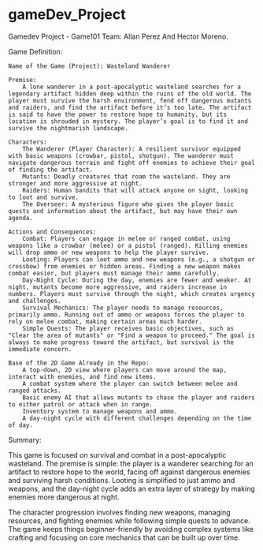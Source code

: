 # gameDev_Project
Gamedev Project - Game101
Team: Allan Perez And Hector Moreno. 


Game Definition:

    Name of the Game (Project): Wasteland Wanderer

    Premise:
        A lone wanderer in a post-apocalyptic wasteland searches for a legendary artifact hidden deep within the ruins of the old world. The player must survive the harsh environment, fend off dangerous mutants and raiders, and find the artifact before it’s too late. The artifact is said to have the power to restore hope to humanity, but its location is shrouded in mystery. The player’s goal is to find it and survive the nightmarish landscape.

    Characters:
        The Wanderer (Player Character): A resilient survivor equipped with basic weapons (crowbar, pistol, shotgun). The wanderer must navigate dangerous terrain and fight off enemies to achieve their goal of finding the artifact.
        Mutants: Deadly creatures that roam the wasteland. They are stronger and more aggressive at night.
        Raiders: Human bandits that will attack anyone on sight, looking to loot and survive.
        The Overseer: A mysterious figure who gives the player basic quests and information about the artifact, but may have their own agenda.

    Actions and Consequences:
        Combat: Players can engage in melee or ranged combat, using weapons like a crowbar (melee) or a pistol (ranged). Killing enemies will drop ammo or new weapons to help the player survive.
        Looting: Players can loot ammo and new weapons (e.g., a shotgun or crossbow) from enemies or hidden areas. Finding a new weapon makes combat easier, but players must manage their ammo carefully.
        Day-Night Cycle: During the day, enemies are fewer and weaker. At night, mutants become more aggressive, and raiders increase in numbers. Players must survive through the night, which creates urgency and challenges.
        Survival Mechanics: The player needs to manage resources, primarily ammo. Running out of ammo or weapons forces the player to rely on melee combat, making certain areas much harder.
        Simple Quests: The player receives basic objectives, such as "Clear the area of mutants" or "Find a weapon to proceed." The goal is always to make progress toward the artifact, but survival is the immediate concern.

    Base of the 2D Game Already in the Repo:
        A top-down, 2D view where players can move around the map, interact with enemies, and find new items.
        A combat system where the player can switch between melee and ranged attacks.
        Basic enemy AI that allows mutants to chase the player and raiders to either patrol or attack when in range.
        Inventory system to manage weapons and ammo.
        A day-night cycle with different challenges depending on the time of day.

Summary:

This game is focused on survival and combat in a post-apocalyptic wasteland. The premise is simple: the player is a wanderer searching for an artifact to restore hope to the world, facing off against dangerous enemies and surviving harsh conditions. Looting is simplified to just ammo and weapons, and the day-night cycle adds an extra layer of strategy by making enemies more dangerous at night.

The character progression involves finding new weapons, managing resources, and fighting enemies while following simple quests to advance. The game keeps things beginner-friendly by avoiding complex systems like crafting and focusing on core mechanics that can be built up over time.